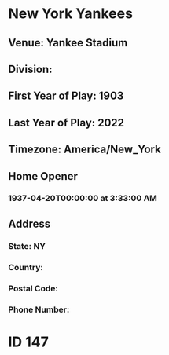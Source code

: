 # New York Yankees
## Venue: Yankee Stadium
## Division: 
## First Year of Play: 1903
## Last Year of Play: 2022
## Timezone: America/New_York
## Home Opener
### 1937-04-20T00:00:00 at 3:33:00 AM
## Address
### 
### State: NY
### Country: 
### Postal Code: 
### Phone Number: 
# ID 147